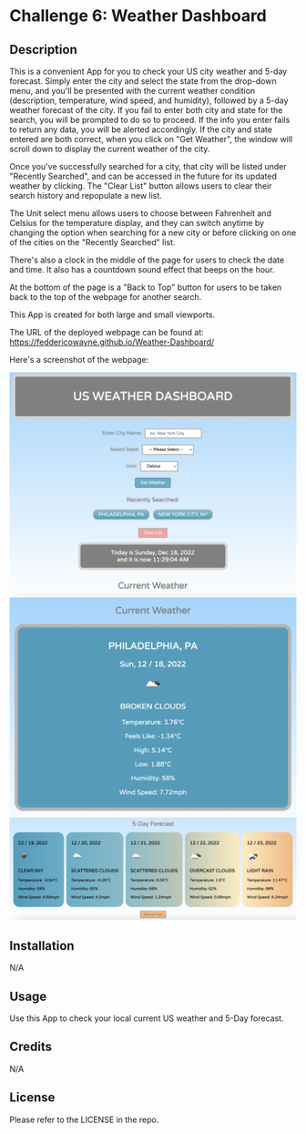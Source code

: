 # Challenge 6: Weather Dashboard

## Description

This is a convenient App for you to check your US city weather and 5-day forecast.
Simply enter the city and select the state from the drop-down menu, and you'll be presented with the current weather condition (description, temperature, wind speed, and humidity), followed by a 5-day weather forecast of the city. If you fail to enter both city and state for the search, you will be prompted to do so to proceed. If the info you enter fails to return any data, you will be alerted accordingly. If the city and state entered are both correct, when you click on "Get Weather", the window will scroll down to display the current weather of the city. 

Once you've successfully searched for a city, that city will be listed under "Recently Searched", and can be accessed in the future for its updated weather by clicking. The "Clear List" button allows users to clear their search history and repopulate a new list.

The Unit select menu allows users to choose between Fahrenheit and Celsius for the temperature display, and they can switch anytime by changing the option when searching for a new city or before clicking on one of the cities on the "Recently Searched" list.

There's also a clock in the middle of the page for users to check the date and time. It also has a countdown sound effect that beeps on the hour. 

At the bottom of the page is a "Back to Top" button for users to be taken back to the top of the webpage for another search. 

This App is created for both large and small viewports.


The URL of the deployed webpage can be found at: https://feddericowayne.github.io/Weather-Dashboard/

Here's a screenshot of the webpage:

![image](Assets/Screenshot-1.png)
![image](Assets/Screenshot-2.png)
![image](Assets/Screenshot-3.png)


## Installation

N/A

## Usage

Use this App to check your local current US weather and 5-Day forecast.

## Credits

N/A

## License

Please refer to the LICENSE in the repo.

